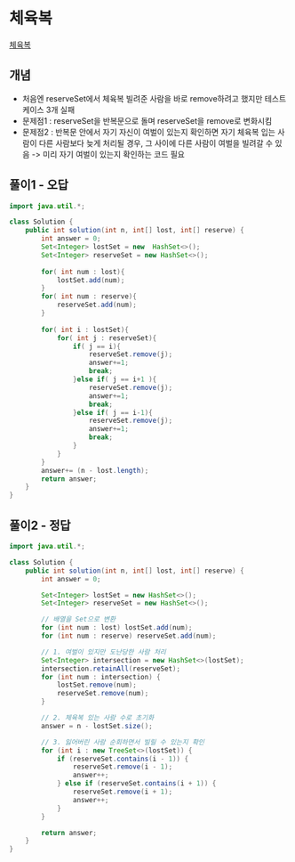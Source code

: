 # 체육복

[체육복](https://school.programmers.co.kr/learn/courses/30/lessons/42862)

## 개념
+ 처음엔 reserveSet에서 체육복 빌려준 사람을 바로 remove하려고 했지만 테스트케이스 3개 실패 
+ 문제점1 : reserveSet을 반복문으로 돌며 reserveSet을 remove로 변화시킴
+ 문제점2 : 반복문 안에서 자기 자신이 여벌이 있는지 확인하면 자기 체육복 입는 사람이 다른 사람보다 늦게 처리될 경우, 그 사이에 다른 사람이 여벌을 빌려갈 수 있음
-> 미리 자기 여벌이 있는지 확인하는 코드 필요 

## 풀이1 - 오답 

```java
import java.util.*;

class Solution {
    public int solution(int n, int[] lost, int[] reserve) {
        int answer = 0;
        Set<Integer> lostSet = new  HashSet<>();
        Set<Integer> reserveSet = new HashSet<>();
            
        for( int num : lost){
            lostSet.add(num);
        }
        for( int num : reserve){
            reserveSet.add(num);
        }
        
        for( int i : lostSet){
            for( int j : reserveSet){
                if( j == i){
                    reserveSet.remove(j);
                    answer+=1;
                    break;
                }else if( j == i+1 ){
                    reserveSet.remove(j);
                    answer+=1;
                    break;
                }else if( j == i-1){
                    reserveSet.remove(j);
                    answer+=1;
                    break;
                }
            }
        }
        answer+= (n - lost.length);
        return answer;
    }
}
```

## 풀이2 - 정답
```java
import java.util.*;

class Solution {
    public int solution(int n, int[] lost, int[] reserve) {
        int answer = 0;

        Set<Integer> lostSet = new HashSet<>();
        Set<Integer> reserveSet = new HashSet<>();

        // 배열을 Set으로 변환
        for (int num : lost) lostSet.add(num);
        for (int num : reserve) reserveSet.add(num);

        // 1. 여벌이 있지만 도난당한 사람 처리
        Set<Integer> intersection = new HashSet<>(lostSet);
        intersection.retainAll(reserveSet);
        for (int num : intersection) {
            lostSet.remove(num);
            reserveSet.remove(num);
        }

        // 2. 체육복 있는 사람 수로 초기화
        answer = n - lostSet.size();

        // 3. 잃어버린 사람 순회하면서 빌릴 수 있는지 확인
        for (int i : new TreeSet<>(lostSet)) {
            if (reserveSet.contains(i - 1)) {
                reserveSet.remove(i - 1);
                answer++;
            } else if (reserveSet.contains(i + 1)) {
                reserveSet.remove(i + 1);
                answer++;
            }
        }

        return answer;
    }
}

```